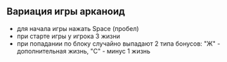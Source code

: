 ## Вариация игры арканоид
- для начала игры нажать Space (пробел)
- при старте игры у игрока 3 жизни
- при попадании по блоку случайно выпадают 2 типа бонусов: "Ж" - дополнительная жизнь, "С" - минус 1 жизнь
